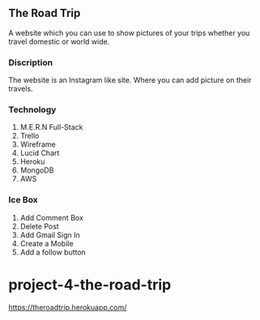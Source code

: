 ## The Road Trip

A website which you can use to show pictures of your trips whether you travel domestic or world wide.

### Discription
The website is an Instagram like site. Where you can add picture on their travels.




### Technology
1. M.E.R.N Full-Stack
2. Trello
3. Wireframe
4. Lucid Chart
5. Heroku
6. MongoDB
7. AWS

### Ice Box
1. Add Comment Box
2. Delete Post
3. Add Gmail Sign In
4. Create a Mobile 
5. Add a follow button

# project-4-the-road-trip
https://theroadtrip.herokuapp.com/
